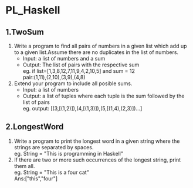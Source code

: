 # PL_Haskell

## 1.TwoSum
1. Write a program to find all pairs of numbers in a given list which add up to a given list.Assume there are no duplicates
   in the list of numbers.
   - Input: a list of numbers and a sum
   - Output: The list of pairs with the respective sum  
   eg. if list=[1,3,8,12,7,11,9,4,2,10,5] and sum = 12  
         pair:(1,11),(2,10),(3,9),(4,8)
2. Extend your program to include all posible sums.
   - Input: a list of numbers
   - Output: a list of tuples where each tuple is the sum followed by the list of pairs  
   eg. output: [(3,[(1,2)]),(4,[(1,3)]),(5,[(1,4),(2,3)])...]
   
## 2.LongestWord
1. Write a program to print the longest word in a given string where the strings are separated by spaces.  
   eg. String = "This is programming in Haskell"
2. If there are two or more such occurrences of the longest string, print them all.  
   eg. String = "This is a four cat"  
       Ans:["this","four"]
